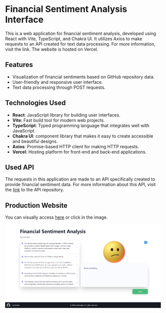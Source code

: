# Financial Sentiment Analysis Interface

This is a web application for financial sentiment analysis, developed using React with Vite, TypeScript, and Chakra UI. It utilizes Axios to make requests to an API created for text data processing. For more information, visit the link. The website is hosted on Vercel.

## Features

- Visualization of financial sentiments based on GitHub repository data.
- User-friendly and responsive user interface.
- Text data processing through POST requests.

## Technologies Used

- **React**: JavaScript library for building user interfaces.
- **Vite**: Fast build tool for modern web projects.
- **TypeScript**: Typed programming language that integrates well with JavaScript.
- **Chakra UI**: component library that makes it easy to create accessible and beautiful designs.
- **Axios**: Promise-based HTTP client for making HTTP requests.
- **Vercel**: Hosting platform for front-end and back-end applications.

## Used API

The requests in this application are made to an API specifically created to provide financial sentiment data. For more information about this API, visit the [link](https://github.com/erickmaiia/rest-api-reply-model-v1) to the API repository.


## Production Website

You can visually access [here](https://interface-reply-model.vercel.app/) or click in the image.

[<img src="./image/interface-reply-model.vercel.app.png" alt="img">](https://interface-reply-model.vercel.app/)


